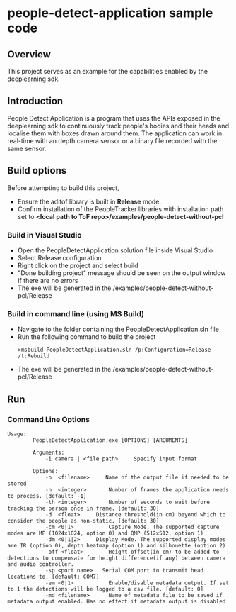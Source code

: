 # people-detect-application sample code

## Overview

This project serves as an example for the capabilities enabled by the deeplearning sdk.

## Introduction

People Detect Application is a program that uses the APIs exposed in the deeplearning sdk to continuously track people's bodies and their heads and localise them with boxes drawn around them. The application can work in real-time with an depth camera sensor or a binary file recorded with the same sensor.

## Build options

Before attempting to build this project, 
* Ensure the aditof library is built in **Release** mode.
* Confirm installation of the PeopleTracker libraries with installation path set to **\<local path to ToF repo\>/examples/people-detect-without-pcl**
	
### Build in Visual Studio

* Open the PeopleDetectApplication solution file inside Visual Studio 
* Select Release configuration
* Right click on the project and select build
* "Done building project" message should be seen on the output window if there are no errors
* The exe will be generated in the <your build folder>/examples/people-detect-without-pcl/Release

### Build in command line (using MS Build)

* Navigate to the folder containing the PeopleDetectApplication.sln file
* Run the following command to build the project
	```
	>msbuild PeopleDetectApplication.sln /p:Configuration=Release /t:Rebuild
	```
* The exe will be generated in the <your build folder>/examples/people-detect-without-pcl/Release

## Run

### Command Line Options

```
Usage:
		PeopleDetectApplication.exe [OPTIONS] [ARGUMENTS]
		
		Arguments:
			-i camera | <file path>		Specify input format
			
		Options:
			-o  <filename>	   Name of the output file if needed to be stored
			-n  <integer>		Number of frames the application needs to process. [default: -1]
			-th <integer>		Number of seconds to wait before tracking the person once in frame. [default: 30]
			-d  <float>	  	Distance threshold(in cm) beyond which to consider the people as non-static. [default: 30]
			-cm <0|1>			Capture Mode. The supported capture modes are MP (1024x1024, option 0) and QMP (512x512, option 1)
			-dm <0|1|2>	  	Display Mode. The supported display modes are IR (option 0), depth heatmap (option 1) and silhouette (option 2)
			-off <float>     	Height offset(in cm) to be added to detections to compensate for height difference(if any) between camera and audio controller.
			-sp <port name>	  Serial COM port to transmit head locations to. [default: COM7]
			-em <0|1>			Enable/disable metadata output. If set to 1 the detections will be logged to a csv file. [default: 0]
			-md <filename>   	Name of metadata file to be saved if metadata output enabled. Has no effect if metadata output is disabled
```